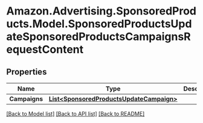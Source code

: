 # Amazon.Advertising.SponsoredProducts.Model.SponsoredProductsUpdateSponsoredProductsCampaignsRequestContent

## Properties

Name | Type | Description | Notes
------------ | ------------- | ------------- | -------------
**Campaigns** | [**List&lt;SponsoredProductsUpdateCampaign&gt;**](SponsoredProductsUpdateCampaign.md) |  | 

[[Back to Model list]](../README.md#documentation-for-models) [[Back to API list]](../README.md#documentation-for-api-endpoints) [[Back to README]](../README.md)

